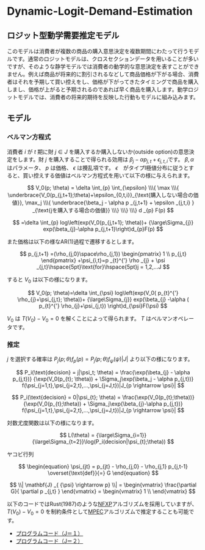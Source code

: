 # Dynamic-Logit-Demand-Estimation
## ロジット型動学需要推定モデル
このモデルは消費者が複数の商品の購入意思決定を複数期間にわたって行うモデルです。通常のロジットモデルは、クロスセクションデータを用いることが多いですが、そのような静学モデルでは消費者の動学的な意思決定を表すことができません。例えば商品が将来的に割引されるなどして商品価格が下がる場合、消費者はそれを予期して買い控えをし、価格が下がってきたタイミングで商品を購入しまし、価格が上がると予期されるのであれば早く商品を購入します。動学ロジットモデルでは、消費者の将来的期待を反映した行動もモデルに組み込みます。

## モデル
### ベルマン方程式
消費者 $i$ が $t$ 期に財 $j \in J$ を購入するか購入しないか(outside option)の意思決定をします。財 $j$ を購入することで得られる効用は $\beta_j-\alpha p_{j,t}+\epsilon_{j,t,i}$です。 $\beta,\alpha$ はパラメータ、 $p$ は価格、 $\epsilon$ は攪乱項です。 $\epsilon$　がタイプI極値分布に従うとすると、買い控えする価値はベルマン方程式を用いて以下の様に与えられます。

$$
V_0(p; \theta) = \delta \int_{p} \int_{\epsilon} \\\{ \max \\\{ \underbrace{V_0(p_{j,t+1};\theta)+\epsilon_{0,t,i}}_{\text{購入しない場合の価値}},
\max_j \\\{ \underbrace{\beta_j - \alpha p _{j,t+1} + \epsilon _{j,t,i} } _{\text{jを購入する場合の価値}}     \\\}  \\\}  \\\} d _{p} F(p)
$$

$$
=\delta \int_{p} log\left(exp(V_0(p_{j,t+1}; \theta))+
{\large\Sigma_{j}} exp(\beta_{j}-\alpha p_{j,t+1}\right)d_{p}F(p)
$$

また価格は以下の様なAR(1)過程で遷移するとします。

$$
p_{j,t+1} =(\rho_{j,0}\space\rho_{j,1}) 
\begin{pmatrix}
1 \\
p_{j,t}
\end{pmatrix}
+\psi_{i,t}=p _{t}^{'} \rho _{j} + \psi _{j,t}\hspace{5pt}\text{for}\hspace{5pt}j = 1,2,...J
$$

すると $V_0$ は以下の様になります。

$$
V_0(p; \theta)=\delta \int_{\psi} 
log\left(exp(V_0( p_{t}^{'} \rho_{j}+\psi_{j,t}; \theta))+
{\large\Sigma_{j}} exp(\beta_{j}
-\alpha ( p_{t}^{'} \rho_{j}+\psi_{j,t})
\right)d_{\psi}F(\psi)
$$

$V_0$ は $T(V_0) - V_0 = 0$ を解くことによって得られます。 $T$ はベルマンオペレータです。

### 推定
$j$ を選択する確率は $P_j(p;\theta)f_{p}(p) = P_{j}(p;\theta)f_{\psi}(\psi)|J|$ より以下の様になります。

$$
P_i(\text{decision} = j|\psi_t; \theta) = \frac{\exp(\beta_{j} - \alpha p_{j,t})}
{\exp(V_0(p_{t}; \theta)) + \Sigma_j\exp(\beta_j - \alpha p_{j,t})}
f(\psi_{j=1,t},\psi_{j=2,t},...,\psi_{j=J,t})|J_{p \rightarrow \psi}| 
$$

$$
P_i(\text{decision} = 0|\psi_{t}; \theta) = \frac{\exp(V_0(p_{t};\theta))}
{\exp(V_0(p_{t};\theta)) + \Sigma_j\exp(\beta_{j}-\alpha p_{j,t})}
f(\psi_{j=1,t},\psi_{j=2,t},...,\psi_{j=J,t})|J_{p \rightarrow \psi}| 
$$

対数尤度関数は以下の様になります。

$$
L(\theta) = {\large\Sigma_{i=1}}{\large\Sigma_{t=2}}\log(P_i(decision|\psi_{t};\theta))
$$

ヤコビ行列

$$
\begin{equation}
\psi_{jt} = p_{jt} - \rho_{j,0} - \rho_{j,1} p_{j,t-1} \overset{\text{def}}{=} G
\end{equation}
$$

$$
\\| \mathbf{J} _{ {\psi} \rightarrow p}  \\| = 
\begin{vmatrix}
\frac{\partial G}{ \partial p _{j,t} }
\end{vmatrix} = 
\begin{vmatrix}
1 \\
\end{vmatrix}
$$

 
 以下のコードではRust(1987)のような[NFXP](https://www.jstor.org/stable/1911259)アルゴリズムを採用していますが、 $T(V_0) - V_0 = 0$ を制約条件として[MPEC](https://onlinelibrary.wiley.com/doi/abs/10.3982/ECTA7925)アルゴリズムで推定することも可能です。

* [プログラムコード（J＝１）](https://github.com/yanoharu/Dynamic-Logit-Demand-Estimation/blob/main/DynamicDemandEst_SingleChoice.ipynb)
* [プログラムコード（J＝２）](https://github.com/yanoharu/Dynamic-Logit-Demand-Estimation/blob/main/DynamicDemandEst_DoubleChoice.ipynb)


